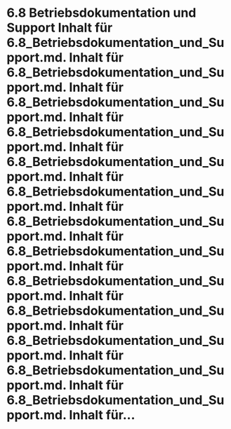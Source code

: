 # 6.8 Betriebsdokumentation und Support Inhalt für 6.8_Betriebsdokumentation_und_Support.md. Inhalt für 6.8_Betriebsdokumentation_und_Support.md. Inhalt für 6.8_Betriebsdokumentation_und_Support.md. Inhalt für 6.8_Betriebsdokumentation_und_Support.md. Inhalt für 6.8_Betriebsdokumentation_und_Support.md. Inhalt für 6.8_Betriebsdokumentation_und_Support.md. Inhalt für 6.8_Betriebsdokumentation_und_Support.md. Inhalt für 6.8_Betriebsdokumentation_und_Support.md. Inhalt für 6.8_Betriebsdokumentation_und_Support.md. Inhalt für 6.8_Betriebsdokumentation_und_Support.md. Inhalt für 6.8_Betriebsdokumentation_und_Support.md. Inhalt für 6.8_Betriebsdokumentation_und_Support.md. Inhalt für 6.8_Betriebsdokumentation_und_Support.md. Inhalt für...